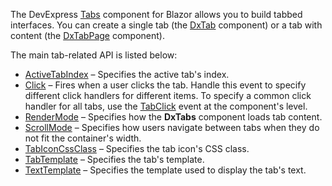 The DevExpress [Tabs](https://docs.devexpress.com/Blazor/DevExpress.Blazor.DxTabs) component for Blazor allows you to build tabbed interfaces. You can create a single tab (the [DxTab](https://docs.devexpress.com/Blazor/DevExpress.Blazor.DxTab) component) or a tab with content (the [DxTabPage](https://docs.devexpress.com/Blazor/DevExpress.Blazor.DxTabPage) component).

The main tab-related API is listed below:

*   [ActiveTabIndex](https://docs.devexpress.com/Blazor/DevExpress.Blazor.DxTabs.ActiveTabIndex) – Specifies the active tab's index.
*   [Click](https://docs.devexpress.com/Blazor/DevExpress.Blazor.Base.DxTabBase.Click) – Fires when a user clicks the tab. Handle this event to specify different click handlers for different items. To specify a common click handler for all tabs, use the [TabClick](https://docs.devexpress.com/Blazor/DevExpress.Blazor.DxTabs.TabClick) event at the component's level.
*   [RenderMode](https://docs.devexpress.com/Blazor/DevExpress.Blazor.DxTabs.RenderMode) – Specifies how the **DxTabs** component loads tab content.
*   [ScrollMode](https://docs.devexpress.com/Blazor/DevExpress.Blazor.DxTabs.ScrollMode) – Specifies how users navigate between tabs when they do not fit the container's width.
*   [TabIconCssClass](https://docs.devexpress.com/Blazor/DevExpress.Blazor.Base.DxTabBase.TabIconCssClass) – Specifies the tab icon's CSS class.
*   [TabTemplate](https://docs.devexpress.com/Blazor/DevExpress.Blazor.Base.DxTabBase.TabTemplate) – Specifies the tab's template.
*   [TextTemplate](https://docs.devexpress.com/Blazor/DevExpress.Blazor.Base.DxTabBase.TextTemplate) – Specifies the template used to display the tab's text.

